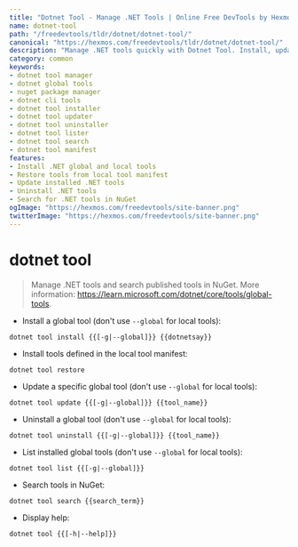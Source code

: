```yaml
---
title: "Dotnet Tool - Manage .NET Tools | Online Free DevTools by Hexmos"
name: dotnet-tool
path: "/freedevtools/tldr/dotnet/dotnet-tool/"
canonical: "https://hexmos.com/freedevtools/tldr/dotnet/dotnet-tool/"
description: "Manage .NET tools quickly with Dotnet Tool. Install, update, and search .NET tools in NuGet using command line. Free online tool, no registration required."
category: common
keywords:
- dotnet tool manager
- dotnet global tools
- nuget package manager
- dotnet cli tools
- dotnet tool installer
- dotnet tool updater
- dotnet tool uninstaller
- dotnet tool lister
- dotnet tool search
- dotnet tool manifest
features:
- Install .NET global and local tools
- Restore tools from local tool manifest
- Update installed .NET tools
- Uninstall .NET tools
- Search for .NET tools in NuGet
ogImage: "https://hexmos.com/freedevtools/site-banner.png"
twitterImage: "https://hexmos.com/freedevtools/site-banner.png"
---
```


# dotnet tool

> Manage .NET tools and search published tools in NuGet.
> More information: <https://learn.microsoft.com/dotnet/core/tools/global-tools>.

- Install a global tool (don't use `--global` for local tools):

`dotnet tool install {{[-g|--global]}} {{dotnetsay}}`

- Install tools defined in the local tool manifest:

`dotnet tool restore`

- Update a specific global tool (don't use `--global` for local tools):

`dotnet tool update {{[-g|--global]}} {{tool_name}}`

- Uninstall a global tool (don't use `--global` for local tools):

`dotnet tool uninstall {{[-g|--global]}} {{tool_name}}`

- List installed global tools (don't use `--global` for local tools):

`dotnet tool list {{[-g|--global]}}`

- Search tools in NuGet:

`dotnet tool search {{search_term}}`

- Display help:

`dotnet tool {{[-h|--help]}}`
